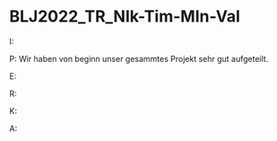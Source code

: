 # BLJ2022_TR_NIk-Tim-MIn-Val

I: 

P: Wir haben von beginn unser gesammtes Projekt sehr gut aufgeteilt.

E:

R:

K:

A:
